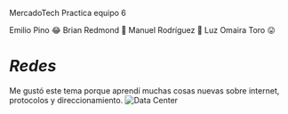 MercadoTech
Practica equipo 6

Emilio Pino :joy:
Brian Redmond :beer:
Manuel Rodríguez :star_struck:
Luz Omaira Toro :stuck_out_tongue:

# *__Redes__*
Me gustó este tema porque aprendí muchas cosas nuevas sobre internet, protocolos
y direccionamiento.
![Data Center](https://www.datos101.com/wp-content/uploads/2017/07/google-cloud-datacenter-2-990x660-990x480.jpg)
